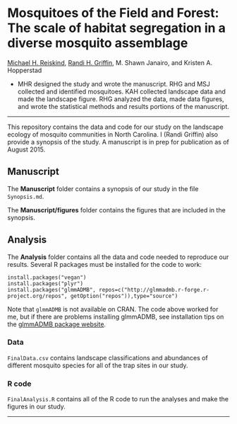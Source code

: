 # Mosquitoes of the Field and Forest: The scale of habitat segregation in a diverse mosquito assemblage

[Michael H. Reiskind](http://www.cals.ncsu.edu/entomology/reiskind), [Randi H. Griffin](), M. Shawn Janairo, and Kristen A. Hopperstad

* MHR designed the study and wrote the manuscript. RHG and MSJ collected and identified mosquitoes. KAH collected landscape data and made the landscape figure. RHG analyzed the data, made data figures, and wrote the statistical methods and results portions of the manuscript. 

___

This repository contains the data and code for our study on the landscape ecology of mosquito communities in North Carolina. I (Randi Griffin) also provide a synopsis of the study. A manuscript is in prep for publication as of August 2015.

## Manuscript

The **Manuscript** folder contains a synopsis of our study in the file `Synopsis.md`. 

The **Manuscript/figures** folder contains the figures that are included in the synopsis.

## Analysis

The **Analysis** folder contains all the data and code needed to reproduce our results. Several R packages must be installed for the code to work:

```
install.packages("vegan")
install.packages("plyr")
install.packages("glmmADMB", repos=c("http://glmmadmb.r-forge.r-project.org/repos", getOption("repos")),type="source")
```

Note that `glmmADMB` is not available on CRAN. The code above worked for me, but if there are problems installing glmmADMB, see installation tips on the [glmmADMB package website](http://glmmadmb.r-forge.r-project.org/).

### Data

`FinalData.csv` contains landscape classifications and abundances of different mosquito species for all of the trap sites in our study. 

### R code

`FinalAnalysis.R` contains all of the R code to run the analyses and make the figures in our study. 

--- 
